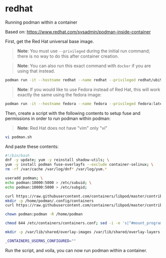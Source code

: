 # redhat
Running podman within a container

Based on: https://www.redhat.com/sysadmin/podman-inside-container

First, get the Red Hat universal base image.


>**Note**: You must use `--privileged` during the initial run command; there is no way to do this after container creation.

>**Note**: You can also run this exact command with `docker` if you are using that instead.

```bash
podman run -it --hostname redhat --name redhat --privileged redhat/ubi9 /bin/bash
```

>**Note**: If you would like to use Fedora instead of Red Hat, this will work exactly the same using the fedora image:
```bash
podman run -it --hostname fedora --name fedora --privileged fedora:latest /bin/bash
```

Then, create a script with the following contents to setup fuse and permissions in order to run podman within podman:

>**Note**: Red Hat does not have "vim" only "vi"

```bash
vi podman.sh
```

And paste these contents:
```bash
#!/bin/bash
dnf -y update; yum -y reinstall shadow-utils; \
yum -y install podman fuse-overlayfs --exclude container-selinux; \
rm -rf /var/cache /var/log/dnf* /var/log/yum.*

useradd podman; \
echo podman:10000:5000 > /etc/subuid; \
echo podman:10000:5000 > /etc/subgid;

curl https://raw.githubusercontent.com/containers/libpod/master/contrib/podmanimage/stable/containers.conf > /etc/containers/containers.conf
mkdir -p /home/podman/.config/containers
curl https://raw.githubusercontent.com/containers/libpod/master/contrib/podmanimage/stable/podman-containers.conf > /home/podman/.config/containers/containers.conf

chown podman:podman -R /home/podman

chmod 644 /etc/containers/containers.conf; sed -i -e 's|^#mount_program|mount_program|g' -e '/additionalimage.*/a "/var/lib/shared",' -e 's|^mountopt[[:space:]]*=.*$|mountopt = "nodev,fsync=0"|g' /etc/containers/storage.conf

mkdir -p /var/lib/shared/overlay-images /var/lib/shared/overlay-layers /var/lib/shared/vfs-images /var/lib/shared/vfs-layers; touch /var/lib/shared/overlay-images/images.lock; touch /var/lib/shared/overlay-layers/layers.lock; touch /var/lib/shared/vfs-images/images.lock; touch /var/lib/shared/vfs-layers/layers.lock

_CONTAINERS_USERNS_CONFIGURED=""
```

Run the script, and voila, you can now run podman within a container.
